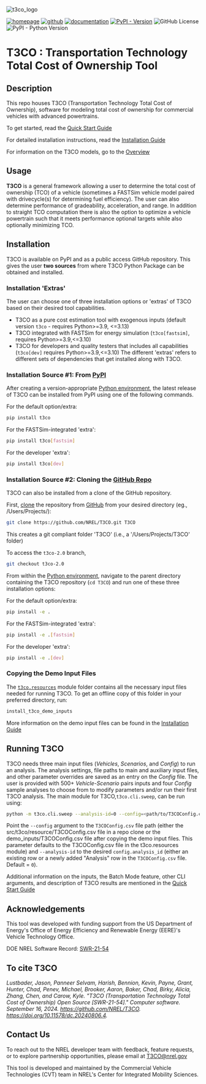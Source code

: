 
![t3co_logo](https://github.com/user-attachments/assets/60623b62-57de-4475-b839-d7eb39405185)

[![homepage](https://img.shields.io/badge/homepage-t3co-blue)](https://www.nrel.gov/transportation/t3co.html) [![github](https://img.shields.io/badge/github-t3co-blue.svg)](https://github.com/NREL/T3CO) [![documentation](https://img.shields.io/badge/documentation-t3co-blue.svg)](https://nrel.github.io/T3CO/) [![PyPI - Version](https://img.shields.io/pypi/v/t3co)](https://pypi.org/project/t3co/) ![GitHub License](https://img.shields.io/github/license/NREL/T3CO) ![PyPI - Python Version](https://img.shields.io/pypi/pyversions/t3co) 


# **T3CO** : Transportation Technology Total Cost of Ownership Tool
## Description

This repo houses T3CO (Transportation Technology Total Cost of Ownership), software for modeling total cost of ownership for commercial vehicles with advanced powertrains.

To get started, read the [Quick Start Guide](./docs/quick_start.md)

For detailed installation instructions, read the [Installation Guide](./docs/installation.md)

For information on the T3CO models, go to the [Overview](./docs/T3CO_Overview.md)

## Usage

**T3CO** is a general framework allowing a user to determine the total cost of ownership (TCO) of a vehicle (sometimes a FASTSim vehicle model paired with drivecycle(s) for determining fuel efficiency). The user can also determine performance of gradeability, acceleration, and range. In addition to straight TCO computation there is also the option to optimize a vehicle powertrain such that it meets performance optional targets while also optionally minimizing TCO.

## Installation

T3CO is available on PyPI and as a public access GitHub repository. This gives the user **two sources** from where T3CO Python Package can be obtained and installed.

### Installation 'Extras'

The user can choose one of three installation options or 'extras' of T3CO based on their desired tool capabilities. 

- T3CO as a pure cost estimation tool with exogenous inputs (default version `t3co` - requires Python>=3.9, <=3.13)
- T3CO integrated with FASTSim for energy simulation (`t3co[fastsim]`, requires Python>=3.9,<=3.10)
- T3CO for developers and quality testers that includes all capabilities (`t3co[dev]` requires Python>=3.9,<=3.10)
The different 'extras' refers to different sets of dependencies that get installed along with T3CO.


### Installation Source #1: From [PyPI](https://pypi.org/project/t3co/)

After creating a version-appropriate [Python environment](./docs/installation.md#setting-up-env), the latest release of T3CO can be installed from PyPI using one of the following commands.

For the default option/extra:

```bash
pip install t3co
```

For the FASTSim-integrated 'extra':

```bash
pip install t3co[fastsim]
```

For the developer 'extra':

```bash
pip install t3co[dev]
```

### Installation Source #2: Cloning the [GitHub Repo](https://github.com/NREL/T3CO)

T3CO can also be installed from a clone of the GitHub repository.

First, [clone](https://git-scm.com/docs/git-clone) the repository from [GitHub](https://github.com/NREL/T3CO) from your desired directory (eg., /Users/Projects/):

```bash
git clone https://github.com/NREL/T3CO.git T3CO
```

This creates a git compliant folder 'T3CO' (i.e., a '/Users/Projects/T3CO' folder)

To access the `t3co-2.0` branch,

```bash
git checkout t3co-2.0
```

From within the [Python environment](./docs/installation.md#setting-up-env), navigate to the parent directory containing the T3CO repository (`cd T3CO`) and run one of these three installation options:


For the default option/extra:

```bash
pip install -e .
```

For the FASTSim-integrated 'extra':

```bash
pip install -e .[fastsim]
```

For the developer 'extra':

```bash
pip install -e .[dev]
```

### Copying the Demo Input Files
The [`t3co.resources`](./src/t3co/resources) module folder contains all the necessary input files needed for running T3CO. To get an offline copy of this folder in your preferred directory, run:
```bash
install_t3co_demo_inputs
```

More information on the demo input files can be found in the [Installation Guide](./docs/installation.md#copy-demo-inputs)


## Running T3CO
T3CO needs three main input files (*Vehicles*, *Scenarios*, and *Config*) to run an analysis. The analysis settings, file paths to main and auxiliary input files, and other parameter overrides are saved as an entry on the *Config* file. The user is provided with 500+ *Vehicle-Scenario* pairs inputs and four *Config* sample analyses to choose from to modify parameters and/or run their first T3CO analysis. The main module for T3CO,`t3co.cli.sweep`, can be run using:

```bash
python -m t3co.cli.sweep --analysis-id=0 --config=<path/to/T3COConfig.csv>
```

Point the `--config` argument to the `T3COConfig.csv` file path (either the src/t3co/resource/T3COConfig.csv file in a repo clone or the demo_inputs/T3COConfig.csv file after copying the demo input files. This parameter defaults to the T3COConfig.csv file in the t3co.resources module) and `--analysis-id` to the desired `config.analysis_id` (either an existing row or a newly added "Analysis" row in the `T3COConfig.csv` file. Default = `0`).

Additional information on the inputs, the Batch Mode feature, other CLI arguments, and description of T3CO results are mentioned in the [Quick Start Guide](./docs/quick_start.md)

## Acknowledgements

This tool was developed with funding support from the US Department of Energy's Office of Energy Efficiency and Renewable Energy (EERE)'s Vehicle Technology Office.

DOE NREL Software Record: [SWR-21-54](https://doi.org/10.11578/dc.20240806.4)

## To cite T3CO

*Lustbader, Jason, Panneer Selvam, Harish, Bennion, Kevin, Payne, Grant, Hunter, Chad, Penev, Michael, Brooker, Aaron, Baker, Chad, Birky, Alicia, Zhang, Chen, and Carow, Kyle. "T3CO (Transportation Technology Total Cost of Ownership) Open Source [SWR-21-54]." Computer software. September 16, 2024. https://github.com/NREL/T3CO. https://doi.org/10.11578/dc.20240806.4.*


## Contact Us
To reach out to the NREL developer team with feedback, feature requests, or to explore partnership opportunities, please email at [T3CO@nrel.gov](mailto:T3CO@nrel.gov)

This tool is developed and maintained by the Commercial Vehicle Technologies (CVT) team in NREL's Center for Integrated Mobility Sciences.